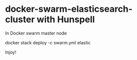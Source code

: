 # docker-swarm-elasticsearch-cluster with Hunspell

In Docker swarm master node

docker stack deploy -c swarm.yml elastic

Injoy!
